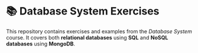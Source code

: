 # 📚 Database System Exercises

This repository contains exercises and examples from the *Database System* course. It covers both **relational databases** using **SQL** and **NoSQL databases** using **MongoDB**.

